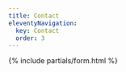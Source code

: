 ```yaml
---
title: Contact
eleventyNavigation:
  key: Contact
  order: 3
---
```


{% include partials/form.html %}
